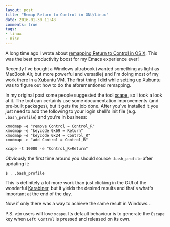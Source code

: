 ```yaml
---
layout: post
title: "Remap Return to Control in GNU/Linux"
date: 2016-01-30 11:48
comments: true
tags:
- linux
- misc
---
```


A long time ago I wrote about
[remapping Return to Control in OS X](http://emacsredux.com/blog/2013/11/12/a-crazy-productivity-boost-remap-return-to-control/).
This was the best productivity boost for my Emacs experience ever!

Recently I've bought a Windows ultrabook (wanted something as light as
MacBook Air, but more powerful and versatile) and I'm doing most of my
work there in a Xubuntu VM. The first thing I did while setting up Xubuntu
was to figure out how to do the aforementioned remapping.

In my original post some people suggested the tool
[xcape](https://github.com/alols/xcape), so I took a look at it.  The
tool can certainly use some documentation improvements (and pre-built
packages), but it gets the job done. After you've installed it you
just need to add the following to your login shell's init file
(e.g. `.bash_profile`) and you're in business:

```
xmodmap -e "remove Control = Control_R"
xmodmap -e "keycode 0x69 = Return"
xmodmap -e "keycode 0x24 = Control_R"
xmodmap -e "add Control = Control_R"

xcape -t 10000 -e "Control_R=Return"
```

Obviously the first time around you should source `.bash_profile`
after updating it:

```
$ . .bash_profile
```

This is definitely a lot more work than just clicking in the GUI of
the wonderful [Karabiner](https://pqrs.org/osx/karabiner/), but it yields
the desired results and that's what's important at the end of the day.

Now if only there was a way to achieve the same result in Windows...

P.S. `vim` users will love `xcape`. Its default behaviour is to
generate the `Escape` key when `Left Control` is pressed and released on
its own.
